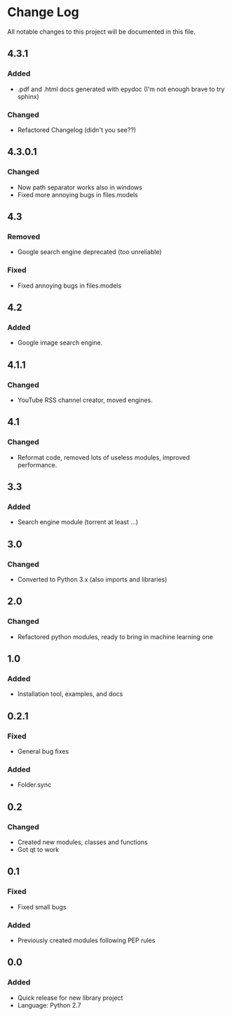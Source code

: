 # Change Log
All notable changes to this project will be documented in this file.


## 4.3.1
### Added
- .pdf and .html docs generated with epydoc (I'm not enough brave to try sphinx)
### Changed
- Refactored Changelog (didn't you see??)

## 4.3.0.1
### Changed
- Now path separator works also in windows
- Fixed more annoying bugs in files.models

## 4.3
### Removed
- Google search engine deprecated (too unreliable)
### Fixed
- Fixed annoying bugs in files.models

## 4.2
### Added
- Google image search engine.

## 4.1.1
### Changed
- YouTube RSS channel creator, moved engines.

## 4.1
### Changed
- Reformat code, removed lots of useless modules, improved performance.


## 3.3
### Added
- Search engine module (torrent at least ...)

## 3.0
### Changed
- Converted to Python 3.x (also imports and libraries)


## 2.0
### Changed
- Refactored python modules, ready to bring in machine learning one


## 1.0
### Added
- Installation tool, examples, and docs


## 0.2.1
### Fixed
- General bug fixes
### Added
- Folder.sync

## 0.2
### Changed
- Created new modules, classes and functions
- Got qt to work

## 0.1
### Fixed
- Fixed small bugs
### Added
- Previously created modules following PEP rules

## 0.0
### Added
- Quick release for new library project
- Language: Python 2.7
